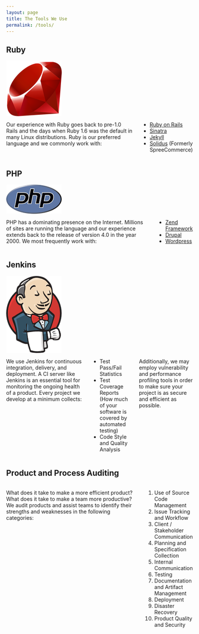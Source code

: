 ```yaml
---
layout: page
title: The Tools We Use
permalink: /tools/
---
```


Ruby
----

<div class="row">
  <div class="three columns text-center">
    <img class="u-max-full-width" src="/images/ruby.png">
  </div>
  <div class="nine columns">
    <p>
      Our experience with Ruby goes back to pre-1.0 Rails and the days when Ruby
      1.6 was the default in many Linux distributions. Ruby is our preferred
      language and we commonly work with:
    </p>
    <ul>
      <li><a href="http://rubyonrails.org" target="_blank">Ruby on Rails</a></li>
      <li><a href="http://www.sinatrarb.com" target="_blank">Sinatra</a></li>
      <li><a href="http://jekyllrb.com" target="_blank">Jekyll</a></li>
      <li><a href="http://solidus.io" target="_blank">Solidus</a> (Formerly SpreeCommerce)</li>
    </ul>
  </div>
</div>

PHP
---

<div class="row">
  <div class="three columns text-center">
    <img class="u-max-full-width" src="/images/php.png">
  </div>
  <div class="nine columns">
    <p>
      PHP has a dominating presence on the Internet. Millions of sites are
      running the language and our experience extends back to the release of
      version 4.0 in the year 2000. We most frequently work with:
    </p>
    <ul>
      <li><a href="http://framework.zend.com" target="_blank">Zend Framework</a></li>
      <li><a href="https://www.drupal.org" target="_blank">Drupal</a></li>
      <li><a href="https://wordpress.org" target="_blank">Wordpress</a></li>
    </ul>
  </div>
</div>

Jenkins
-------

<div class="row">
  <div class="three columns text-center">
    <img class="u-max-full-width" src="/images/jenkins.png">
  </div>
  <div class="nine columns">
    <p>
      We use Jenkins for continuous integration, delivery, and deployment.
      A CI server like Jenkins is an essential tool for monitoring the ongoing
      health of a product. Every project we develop at a minimum collects:
    </p>
    <ul>
      <li>Test Pass/Fail Statistics</li>
      <li>Test Coverage Reports (How much of your software is covered by automated testing)</li>
      <li>Code Style and Quality Analysis</li>
    </ul>
    <p>
      Additionally, we may employ vulnerability and performance profiling tools
      in order to make sure your project is as secure and efficient as possible.
    </p>
  </div>
</div>

Product and Process Auditing
----------------------------

<div class="row">
  <div class="twelve columns">
    <p>
      What does it take to make a more efficient product? What does it take to
      make a team more productive? We audit products and assist teams to
      identify their strengths and weaknesses in the following categories:
    </p>
    <ol>
      <li>Use of Source Code Management</li>
      <li>Issue Tracking and Workflow</li>
      <li>Client / Stakeholder Communication</li>
      <li>Planning and Specification Collection</li>
      <li>Internal Communication</li>
      <li>Testing</li>
      <li>Documentation and Artifact Management</li>
      <li>Deployment</li>
      <li>Disaster Recovery</li>
      <li>Product Quality and Security</li>
    </ol>
  </div>
</div>